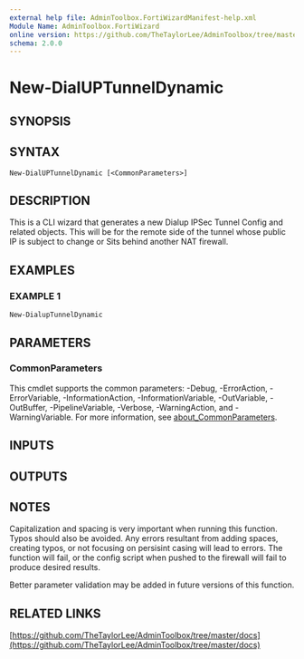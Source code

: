 ```yaml
---
external help file: AdminToolbox.FortiWizardManifest-help.xml
Module Name: AdminToolbox.FortiWizard
online version: https://github.com/TheTaylorLee/AdminToolbox/tree/master/docs
schema: 2.0.0
---
```


# New-DialUPTunnelDynamic

## SYNOPSIS

## SYNTAX

```
New-DialUPTunnelDynamic [<CommonParameters>]
```

## DESCRIPTION
This is a CLI wizard that generates a new Dialup IPSec Tunnel Config and related objects.
This will be for the remote side of the tunnel whose public IP is subject to change or Sits behind another NAT firewall.

## EXAMPLES

### EXAMPLE 1
```
New-DialupTunnelDynamic
```

## PARAMETERS

### CommonParameters
This cmdlet supports the common parameters: -Debug, -ErrorAction, -ErrorVariable, -InformationAction, -InformationVariable, -OutVariable, -OutBuffer, -PipelineVariable, -Verbose, -WarningAction, and -WarningVariable. For more information, see [about_CommonParameters](http://go.microsoft.com/fwlink/?LinkID=113216).

## INPUTS

## OUTPUTS

## NOTES
Capitalization and spacing is very important when running this function.
Typos should also be avoided.
Any errors resultant from adding spaces, creating typos, or not focusing on persisint casing will lead to errors.
The function will fail, or the config script when pushed to the firewall will fail to produce desired results.

Better parameter validation may be added in future versions of this function.

## RELATED LINKS

[https://github.com/TheTaylorLee/AdminToolbox/tree/master/docs](https://github.com/TheTaylorLee/AdminToolbox/tree/master/docs)

